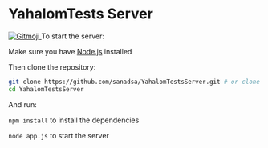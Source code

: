 # YahalomTests Server

<a href="https://gitmoji.carloscuesta.me">
  <img src="https://img.shields.io/badge/gitmoji-%20😜%20😍-FFDD67.svg?style=flat-square" alt="Gitmoji">
</a>
To start the server:

Make sure you have [Node.js](http://nodejs.org/) installed

Then clone the repository:

```sh
git clone https://github.com/sanadsa/YahalomTestsServer.git # or clone your own fork
cd YahalomTestsServer
```

And run:

`npm install` to install the dependencies

`node app.js` to start the server